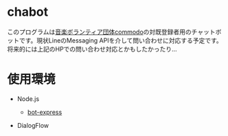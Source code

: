 # chabot

このプログラムは[音楽ボランティア団体commodo][cmd]の対既登録者用のチャットボットです。現状LineのMessaging APIを介して問い合わせに対応する予定です。将来的には上記のHPでの問い合わせ対応とかもしたかったり…

# 使用環境

- Node.js

  - [bot-express][bot-express]

- DialogFlow

[cmd]:https://ensemblecommodo201.wixsite.com/commodo
[bot-express]:https://github.com/nkjm/bot-express